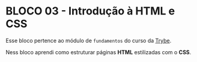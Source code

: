 # BLOCO 03 - Introdução à HTML e CSS

Esse bloco pertence ao módulo de `fundamentos` do curso da [Trybe](https://www.betrybe.com/). 

Ness bloco aprendi como estruturar páginas **HTML** estilizadas com o **CSS**.